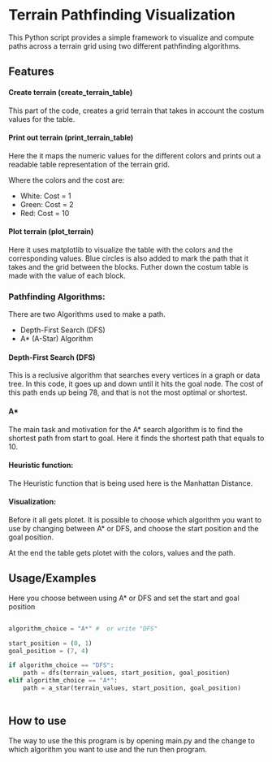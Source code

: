 # Terrain Pathfinding Visualization
This Python script provides a simple framework to visualize and compute paths across a terrain grid using two different pathfinding algorithms. 







## Features
#### Create terrain (create_terrain_table)
This part of the code, creates a grid terrain that takes in account the costum values for the table.

#### Print out terrain (print_terrain_table)
Here the it maps the numeric values for the different colors and prints out a readable table representation of the terrain grid. 

Where the colors and the cost are:
- White: Cost = 1
- Green: Cost = 2
- Red: Cost = 10

#### Plot terrain (plot_terrain)
Here it uses matplotlib to visualize the table with the colors and the corresponding values. 
Blue circles is also added to mark the path that it takes and the grid between the blocks.
Futher down the costum table is made with the value of each block.


### Pathfinding Algorithms:
There are two Algorithms used to make a path.

- Depth-First Search (DFS)
- A* (A-Star) Algorithm

#### Depth-First Search (DFS)
This is a reclusive algorithm that searches every vertices in a graph or data tree. 
In this code, it goes up and down until it hits the goal node. 
The cost of this path ends up being 78, and that is not the most optimal or shortest. 

#### A*
The main task and motivation for the A* search algorithm is to find the shortest path from start to goal. 
Here it finds the shortest path that equals to 10.
#### Heuristic function: 
The Heuristic function that is being used here is the Manhattan Distance. 

#### Visualization:
Before it all gets plotet. It is possible to choose which algorithm you want to use by changing between A* or DFS, and choose the start position and the goal position. 

At the end the table gets plotet with the colors, values and the path. 




## Usage/Examples

Here you choose between using A* or DFS and set the start and goal position 

```python

algorithm_choice = "A*" #  or write "DFS"

start_position = (0, 1) 
goal_position = (7, 4)

if algorithm_choice == "DFS":
    path = dfs(terrain_values, start_position, goal_position)
elif algorithm_choice == "A*":
    path = a_star(terrain_values, start_position, goal_position)
  
````
## How to use
The way to use the this program is by opening main.py and the change to which algorithm you want to use and the run then program. 



